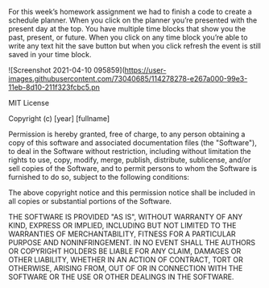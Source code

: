 For this week’s homework assignment we had to finish a code to create a schedule planner. When you click on the planner you’re presented with the present day at the top. You have multiple time blocks that show you the past, present, or future. When you click on any time block you’re able to write any text hit the save button but when you click refresh the event is still saved in your time block.


![Screenshot 2021-04-10 095859](https://user-images.githubusercontent.com/73040685/114278278-e267a000-99e3-11eb-8d10-211f323fcbc5.pn


MIT License

Copyright (c) [year] [fullname]

Permission is hereby granted, free of charge, to any person obtaining a copy
of this software and associated documentation files (the "Software"), to deal
in the Software without restriction, including without limitation the rights
to use, copy, modify, merge, publish, distribute, sublicense, and/or sell
copies of the Software, and to permit persons to whom the Software is
furnished to do so, subject to the following conditions:

The above copyright notice and this permission notice shall be included in all
copies or substantial portions of the Software.

THE SOFTWARE IS PROVIDED "AS IS", WITHOUT WARRANTY OF ANY KIND, EXPRESS OR
IMPLIED, INCLUDING BUT NOT LIMITED TO THE WARRANTIES OF MERCHANTABILITY,
FITNESS FOR A PARTICULAR PURPOSE AND NONINFRINGEMENT. IN NO EVENT SHALL THE
AUTHORS OR COPYRIGHT HOLDERS BE LIABLE FOR ANY CLAIM, DAMAGES OR OTHER
LIABILITY, WHETHER IN AN ACTION OF CONTRACT, TORT OR OTHERWISE, ARISING FROM,
OUT OF OR IN CONNECTION WITH THE SOFTWARE OR THE USE OR OTHER DEALINGS IN THE
SOFTWARE.
